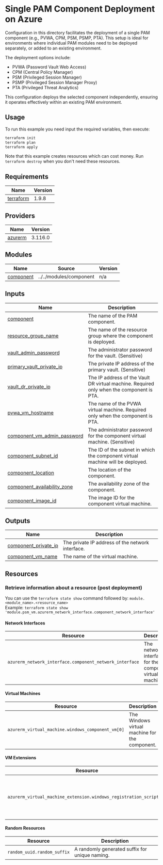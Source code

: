 # Single PAM Component Deployment on Azure

Configuration in this directory facilitates the deployment of a single PAM component (e.g., PVWA, CPM, PSM, PSMP, PTA). This setup is ideal for environments where individual PAM modules need to be deployed separately, or added to an existing environment.

The deployment options include:
- PVWA (Password Vault Web Access)
- CPM (Central Policy Manager)
- PSM (Privileged Session Manager)
- PSMP (Privileged Session Manager Proxy)
- PTA (Privileged Threat Analytics)

This configuration deploys the selected component independently, ensuring it operates effectively within an existing PAM environment.

## Usage

To run this example you need input the required variables, then execute:

```bash
terraform init
terraform plan
terraform apply
```

Note that this example creates resources which can cost money. Run `terraform destroy` when you don't need these resources.

<!-- BEGIN_TF_DOCS -->
## Requirements

| Name | Version |
|------|---------|
| <a name="requirement_terraform"></a> [terraform](https://github.com/hashicorp/terraform) | 1.9.8 |

## Providers

| Name | Version |
|------|---------|
| <a name="provider_azurerm"></a> [azurerm](https://github.com/hashicorp/terraform-provider-azurerm) | 3.116.0 |

## Modules

| Name | Source | Version |
|------|--------|---------|
| <a name="module_component"></a> [component](/modules/component/) | ../../modules/component | n/a |

## Inputs

| Name | Description |
|------|-------------|
| <a name="input_component"></a> [component](#input\_component) | The name of the PAM component. |
| <a name="input_resource_group_name"></a> [resource\_group\_name](#input\_resource\_group\_name) | The name of the resource group where the component is deployed. |
| <a name="input_vault_admin_password"></a> [vault\_admin\_password](#input\_vault\_admin\_password) | The administrator password for the vault. (Sensitive) |
| <a name="input_primary_vault_private_ip"></a> [primary\_vault\_private\_ip](#input\_primary\_vault\_private\_ip) | The private IP address of the primary vault. (Sensitive) |
| <a name="input_vault_dr_private_ip"></a> [vault\_dr\_private\_ip](#input\_vault\_dr\_private\_ip) | The IP address of the Vault DR virtual machine. Required only when the component is PTA. |
| <a name="input_pvwa_vm_hostname"></a> [pvwa\_vm\_hostname](#input\_pvwa\_vm\_hostname) | The name of the PVWA virtual machine. Required only when the component is PTA. |
| <a name="input_component_vm_admin_password"></a> [component\_vm\_admin\_password](#input\_component\_vm\_admin\_password) | The administrator password for the component virtual machine. (Sensitive) |
| <a name="input_component_subnet_id"></a> [component\_subnet\_id](#input\_component\_subnet\_id) | The ID of the subnet in which the component virtual machine will be deployed. |
| <a name="input_component_location"></a> [component\_location](#input\_component\_location) | The location of the component. |
| <a name="input_component_availability_zone"></a> [component\_availability\_zone](#input\_component\_availability\_zone) | The availability zone of the component. |
| <a name="input_component_image_id"></a> [component\_image\_id](#input\_component\_image\_id) | The image ID for the component virtual machine. |

## Outputs

| Name | Description |
|------|-------------|
| <a name="output_component_private_ip"></a> [component\_private\_ip](#output\_component\_private\_ip) | The private IP address of the network interface. |
| <a name="output_component_vm_name"></a> [component\_vm\_name](#output\_component\_vm\_name) | The name of the virtual machine. |

## Resources

### Retrieve information about a resource (post deployment)
You can use the `terraform state show` command followed by: `module.<module_name>.<resource_name>`  
Example: `terraform state show 'module.psm_vm.azurerm_network_interface.component_network_interface'`  

#### **Network Interfaces**
| Resource                                                | Description                                              |
|---------------------------------------------------------|----------------------------------------------------------|
| `azurerm_network_interface.component_network_interface` | The network interface for the component virtual machine. |

#### **Virtual Machines**
| Resource                                          | Description                                    |
|---------------------------------------------------|------------------------------------------------|
| `azurerm_virtual_machine.windows_component_vm[0]` | The Windows virtual machine for the component. |

#### **VM Extensions**
| Resource                                                           | Description                                                        |
|--------------------------------------------------------------------|--------------------------------------------------------------------|
| `azurerm_virtual_machine_extension.windows_registration_script[0]` | The Windows registration script for the virtual machine extension. |

#### **Random Resources**
| Resource                     | Description                                    |
|------------------------------|------------------------------------------------|
| `random_uuid.random_suffix`  | A randomly generated suffix for unique naming. |

<!-- END_TF_DOCS -->